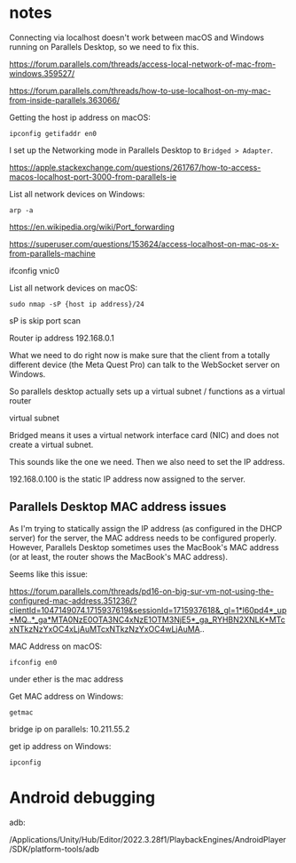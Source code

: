 # notes

Connecting via localhost doesn't work between macOS and Windows running on Parallels Desktop, so we need to fix this. 

https://forum.parallels.com/threads/access-local-network-of-mac-from-windows.359527/

https://forum.parallels.com/threads/how-to-use-localhost-on-my-mac-from-inside-parallels.363066/

Getting the host ip address on macOS:

```
ipconfig getifaddr en0
```

I set up the Networking mode in Parallels Desktop to `Bridged > Adapter`. 

https://apple.stackexchange.com/questions/261767/how-to-access-macos-localhost-port-3000-from-parallels-ie

List all network devices on Windows:

```
arp -a
```

https://en.wikipedia.org/wiki/Port_forwarding

https://superuser.com/questions/153624/access-localhost-on-mac-os-x-from-parallels-machine

ifconfig vnic0

List all network devices on macOS:

```
sudo nmap -sP {host ip address}/24
```

sP is skip port scan

Router ip address
192.168.0.1

What we need to do right now is make sure that the client from a totally different device (the Meta Quest Pro) can talk to the WebSocket server on Windows. 

So parallels desktop actually sets up a virtual subnet / functions as a virtual router

virtual subnet

Bridged means it uses a virtual network interface card (NIC) and does not create a virtual subnet. 

This sounds like the one we need. Then we also need to set the IP address. 

192.168.0.100 is the static IP address now assigned to the server. 

## Parallels Desktop MAC address issues
As I'm trying to statically assign the IP address (as configured in the DHCP server) for the server, the MAC address needs to be configured properly. However, Parallels Desktop sometimes uses the MacBook's MAC address (or at least, the router shows the MacBook's MAC address). 

Seems like this issue:

https://forum.parallels.com/threads/pd16-on-big-sur-vm-not-using-the-configured-mac-address.351236/?clientId=1047149074.1715937619&sessionId=1715937618&_gl=1*l60pd4*_up*MQ..*_ga*MTA0NzE0OTA3NC4xNzE1OTM3NjE5*_ga_RYHBN2XNLK*MTcxNTkzNzYxOC4xLjAuMTcxNTkzNzYxOC4wLjAuMA..

MAC Address on macOS:

```
ifconfig en0
```

under ether is the mac address

Get MAC address on Windows:

```
getmac
```

bridge ip on parallels:
10.211.55.2

get ip address on Windows:

```
ipconfig
```


# Android debugging

adb:

/Applications/Unity/Hub/Editor/2022.3.28f1/PlaybackEngines/AndroidPlayer/SDK/platform-tools/adb